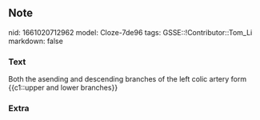 ## Note
nid: 1661020712962
model: Cloze-7de96
tags: GSSE::!Contributor::Tom_Li
markdown: false

### Text
Both the asending and descending branches of the left colic artery form {{c1::upper and lower branches}}

### Extra

